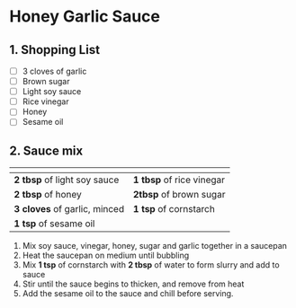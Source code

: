 # Honey Garlic Sauce

## 1. Shopping List
- [ ] 3 cloves of garlic
- [ ] Brown sugar
- [ ] Light soy sauce
- [ ] Rice vinegar
- [ ] Honey
- [ ] Sesame oil

## 2. Sauce mix
|<!-- -->|<!-- -->|
|---|---|
| **2 tbsp** of light soy sauce | **1 tbsp** of rice vinegar |
| **2 tbsp** of honey | **2tbsp** of brown sugar |
| **3 cloves** of garlic, minced | **1 tsp** of cornstarch |
| **1 tsp** of sesame oil | |

1. Mix soy sauce, vinegar, honey, sugar and garlic together in a saucepan
2. Heat the saucepan on medium until bubbling
3. Mix **1 tsp** of cornstarch with **2 tbsp** of water to form slurry and add to sauce
4. Stir until the sauce begins to thicken, and remove from heat
5. Add the sesame oil to the sauce and chill before serving.